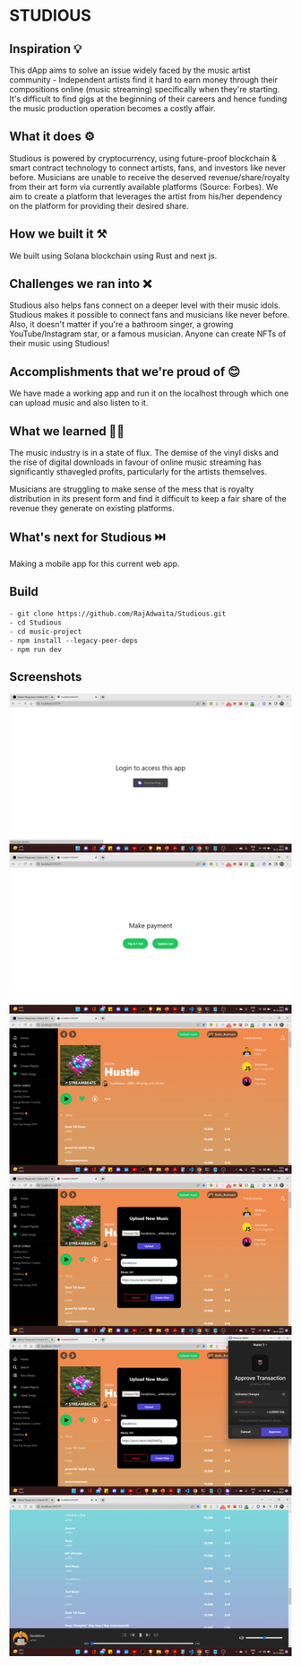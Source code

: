 # STUDIOUS

## Inspiration 💡
This dApp aims to solve an issue widely faced by the music artist community - Independent artists find it hard to earn money through their compositions online (music streaming) specifically when they're starting. It's difficult to find gigs at the beginning of their careers and hence funding the music production operation becomes a costly affair.
## What it does ⚙️
Studious is powered by cryptocurrency, using future-proof blockchain &
smart contract technology to connect artists, fans, and investors like never
before. Musicians are unable to receive the deserved
revenue/share/royalty from their art form via currently available platforms
(Source: Forbes). We aim to create a platform that leverages the artist from
his/her dependency on the platform for providing their desired share.
## How we built it ⚒️
We built using Solana blockchain using Rust and next js.
## Challenges we ran into ❌
Studious also helps fans connect on a
deeper level with their music idols.
Studious makes it possible to connect fans
and musicians like never before. Also, it
doesn't matter if you're a bathroom singer,
a growing YouTube/Instagram star, or a
famous musician. Anyone can create NFTs
of their music using Studious!
## Accomplishments that we're proud of 😊
We have made a working app and run it on the localhost through which one can upload music and also listen to it.
## What we learned 👨‍🔬
The music industry is in a state of flux. The demise of the vinyl disks and the rise of digital downloads in favour of online music streaming has significantly sthavegled profits, particularly for the artists themselves.

Musicians are struggling to make sense of the mess that is royalty distribution in its present form and find it difficult to keep a fair share of the revenue they generate on existing platforms.
## What's next for Studious ⏭️
Making a mobile app for this current web app.

## Build
```
- git clone https://github.com/RajAdwaita/Studious.git
- cd Studious
- cd music-project
- npm install --legacy-peer-deps
- npm run dev
```

## Screenshots

<img src="music-project/images/i1.png" alt="" >
<img src="music-project/images/i2.png" alt="" >
<img src="music-project/images/i3.png" alt="" >
<img src="music-project/images/i4.png" alt="" >
<img src="music-project/images/i5.png" alt="" >
<img src="music-project/images/i6.png" alt="" >
